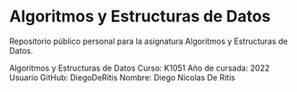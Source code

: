 # Algoritmos y Estructuras de Datos
Repositorio público personal para la asignatura Algoritmos y Estructuras de Datos.

Algoritmos y Estructuras de Datos
Curso: K1051
Año de cursada: 2022
Usuario GitHub: DiegoDeRitis
Nombre: Diego Nicolas De Ritis

